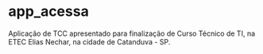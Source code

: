 # app_acessa
Aplicação de TCC apresentado para finalização de Curso Técnico de TI, na ETEC Elias Nechar, na cidade de Catanduva - SP.
